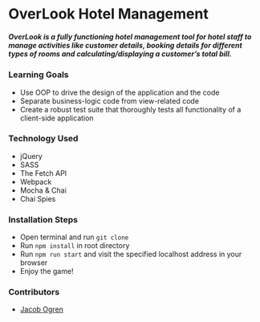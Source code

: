 # OverLook Hotel Management

##### OverLook is a fully functioning hotel management tool for hotel staff to manage activities like customer details, booking details for different types of rooms and calculating/displaying a customer’s total bill.

### Learning Goals

- Use OOP to drive the design of the application and the code
- Separate business-logic code from view-related code
- Create a robust test suite that thoroughly tests all functionality of a client-side application

### Technology Used

- jQuery
- SASS
- The Fetch API
- Webpack
- Mocha & Chai
- Chai Spies

<!-- ![familyFeudDemo](https://user-images.githubusercontent.com/19739235/61751502-c29ecd00-ad65-11e9-849c-65cd3b5d4a72.gif)

![game-time-demo-video](https://user-images.githubusercontent.com/19739235/61752045-a439d100-ad67-11e9-9b3d-7635d421b3cb.gif) -->

### Installation Steps

- Open terminal and run `git clone`
- Run `npm install` in root directory
- Run `npm run start` and visit the specified localhost address in your browser
- Enjoy the game!

### Contributors

- [Jacob Ogren](https://github.com/jogren)
